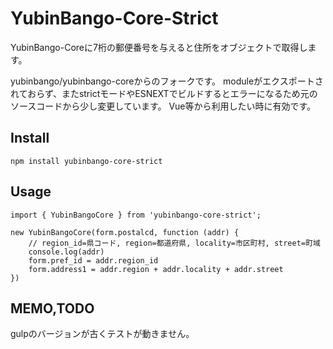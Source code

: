 # YubinBango-Core-Strict

YubinBango-Coreに7桁の郵便番号を与えると住所をオブジェクトで取得します。

yubinbango/yubinbango-coreからのフォークです。
moduleがエクスポートされておらず、またstrictモードやESNEXTでビルドするとエラーになるため元のソースコードから少し変更しています。
Vue等から利用したい時に有効です。

## Install

```
npm install yubinbango-core-strict
```

## Usage

```
import { YubinBangoCore } from 'yubinbango-core-strict';

new YubinBangoCore(form.postalcd, function (addr) {
    // region_id=県コード, region=都道府県, locality=市区町村, street=町域
    console.log(addr)
    form.pref_id = addr.region_id
    form.address1 = addr.region + addr.locality + addr.street
})
```

## MEMO,TODO

gulpのバージョンが古くテストが動きません。
